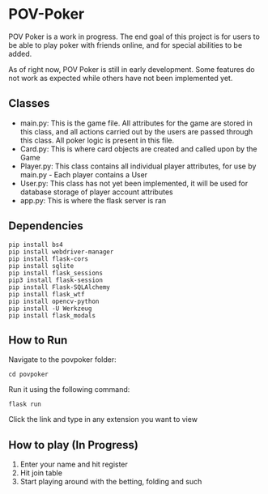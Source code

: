 # POV-Poker
POV Poker is a work in progress. The end goal of this project is for users to be able to play poker with friends online, and for special abilities to be added.

As of right now, POV Poker is still in early development. Some features do not work as expected while others have not been implemented yet. 

## Classes
* main.py: This is the game file. All attributes for the game are stored in this class, and all actions carried out by the users are passed through this class. All poker logic is present in this file.
* Card.py: This is where card objects are created and called upon by the Game
* Player.py: This class contains all individual player attributes, for use by main.py - Each player contains a User
* User.py: This class has not yet been implemented, it will be used for database storage of player account attributes
* app.py: This is where the flask server is ran


## Dependencies
```console
pip install bs4
pip install webdriver-manager
pip install flask-cors
pip install sqlite
pip install flask_sessions
pip3 install flask-session
pip install Flask-SQLAlchemy
pip install flask_wtf
pip install opencv-python
pip install -U Werkzeug
pip install flask_modals
```

## How to Run
Navigate to the povpoker folder:
```console
cd povpoker
```

Run it using the following command:
```console
flask run
```
Click the link and type in any extension you want to view

## How to play (In Progress)
1. Enter your name and hit register
2. Hit join table
3. Start playing around with the betting, folding and such
